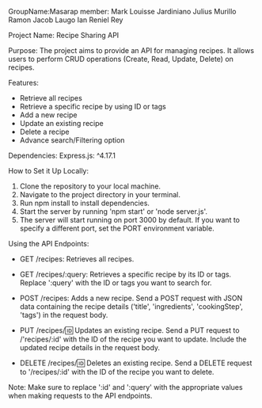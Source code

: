 GroupName:Masarap
member: Mark Louisse Jardiniano
        Julius Murillo
        Ramon Jacob Laugo
        Ian Reniel Rey

Project Name: Recipe Sharing API

Purpose: The project aims to provide an API for managing recipes. It allows users to perform CRUD operations (Create, Read, Update, Delete) on recipes.

Features:
- Retrieve all recipes
- Retrieve a specific recipe by using ID or tags
- Add a new recipe
- Update an existing recipe
- Delete a recipe
- Advance search/Filtering option

Dependencies: Express.js: ^4.17.1

How to Set it Up Locally:

1. Clone the repository to your local machine.
2. Navigate to the project directory in your terminal.
3. Run npm install to install dependencies.
4. Start the server by running 'npm start' or 'node server.js'.
5. The server will start running on port 3000 by default. If you want to specify a different port, set the PORT environment variable.

Using the API Endpoints:
- GET /recipes: Retrieves all recipes.

- GET /recipes/:query: Retrieves a specific recipe by its ID or tags. Replace ':query' with the ID or tags you want to search for.

- POST /recipes: Adds a new recipe. Send a POST request with JSON data containing the recipe details ('title', 'ingredients', 'cookingStep', 'tags') in the request body.

- PUT /recipes/:id: Updates an existing recipe. Send a PUT request to /'recipes/:id' with the ID of the recipe you want to update. Include the updated recipe details in the request body.

- DELETE /recipes/:id: Deletes an existing recipe. Send a DELETE request to '/recipes/:id' with the ID of the recipe you want to delete.


Note: Make sure to replace ':id' and ':query' with the appropriate values when making requests to the API endpoints.
